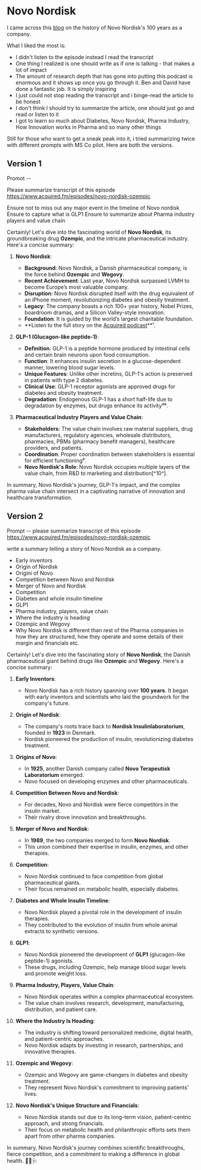 # Novo Nordisk

I came across this [blog](https://www.acquired.fm/episodes/novo-nordisk-ozempic) on the history of Novo Nordisk's 100 years as a company.

What I liked the most is:
* I didn't listen to the episode instead I read the transcript 
* One thing I realized is one should write as if one is talking - that makes a lot of impact
* The amount of research depth that has gone into putting this podcast is enormous and it shows up once you go through it. Ben and David have done a fantastic job. It is simply inspiring
* I just could not stop reading the transcript and i binge-read the article to be honest
* I don't think I should try to summarize the article, one should just go and read or listen to it
* I got to learn so much about Diabetes, Novo Nordisk, Pharma Industry, How Innovation works in Pharma and so many other things

Still for those who want to get a sneak peak into it, i tried summarizing twice with different prompts with MS Co pilot.
Here are both the versions.

## Version 1

Promot -- 

Please summarize transcript of this episode https://www.acquired.fm/episodes/novo-nordisk-ozempic 

Ensure not to miss out any major event in the timeline of Novo nordisk
Ensure to capture what is GLP1
Ensure to summarize about Pharma industry players and value chain


Certainly! Let's dive into the fascinating world of **Novo Nordisk**, its groundbreaking drug **Ozempic**, and the intricate pharmaceutical industry. Here's a concise summary:

1. **Novo Nordisk**:
   - **Background**: Novo Nordisk, a Danish pharmaceutical company, is the force behind **Ozempic** and **Wegovy**.
   - **Recent Achievement**: Last year, Novo Nordisk surpassed LVMH to become Europe’s most valuable company.
   - **Disruption**: Novo Nordisk disrupted itself with the drug equivalent of an iPhone moment, revolutionizing diabetes and obesity treatment.
   - **Legacy**: The company boasts a rich 100+ year history, Nobel Prizes, boardroom dramas, and a Silicon Valley-style innovation.
   - **Foundation**: It is guided by the world’s largest charitable foundation.
   - **Listen to the full story on the [Acquired podcast](https://www.acquired.fm/episodes/novo-nordisk-ozempic)**¹.

2. **GLP-1 (Glucagon-like peptide-1)**:
   - **Definition**: GLP-1 is a peptide hormone produced by intestinal cells and certain brain neurons upon food consumption.
   - **Function**: It enhances insulin secretion in a glucose-dependent manner, lowering blood sugar levels.
   - **Unique Features**: Unlike other incretins, GLP-1's action is preserved in patients with type 2 diabetes.
   - **Clinical Use**: GLP-1 receptor agonists are approved drugs for diabetes and obesity treatment.
   - **Degradation**: Endogenous GLP-1 has a short half-life due to degradation by enzymes, but drugs enhance its activity⁴⁶.

3. **Pharmaceutical Industry Players and Value Chain**:
   - **Stakeholders**: The value chain involves raw material suppliers, drug manufacturers, regulatory agencies, wholesale distributors, pharmacies, PBMs (pharmacy benefit managers), healthcare providers, and patients.
   - **Coordination**: Proper coordination between stakeholders is essential for efficient functioning⁹.
   - **Novo Nordisk's Role**: Novo Nordisk occupies multiple layers of the value chain, from R&D to marketing and distribution[^10^].

In summary, Novo Nordisk's journey, GLP-1's impact, and the complex pharma value chain intersect in a captivating narrative of innovation and healthcare transformation.


## Version 2

Prompt --
please summarize transcript of this episode https://www.acquired.fm/episodes/novo-nordisk-ozempic 

write a summary telling a story of Novo Nordisk as a company.
* Early inventors
* Origin of Nordisk
* Origini of Novo
* Competition between Novo and Nordisk
* Merger of Novo and Nordisk
* Competition
* Diabetes and whole insulin timeline
* GLP1
* Pharma industry, players, value chain
* Where the industry is heading
* Ozempic and Wegovy
* Why Novo Nordisk is different than rest of the Pharma companies in how they are structured, how they operate and some details of their margin and financials etc.

Certainly! Let's dive into the fascinating story of **Novo Nordisk**, the Danish pharmaceutical giant behind drugs like **Ozempic** and **Wegovy**. Here's a concise summary:

1. **Early Inventors**:
   - Novo Nordisk has a rich history spanning over **100 years**. It began with early inventors and scientists who laid the groundwork for the company's future.

2. **Origin of Nordisk**:
   - The company's roots trace back to **Nordisk Insulinlaboratorium**, founded in **1923** in Denmark.
   - Nordisk pioneered the production of insulin, revolutionizing diabetes treatment.

3. **Origins of Novo**:
   - In **1925**, another Danish company called **Novo Terapeutisk Laboratorium** emerged.
   - Novo focused on developing enzymes and other pharmaceuticals.

4. **Competition Between Novo and Nordisk**:
   - For decades, Novo and Nordisk were fierce competitors in the insulin market.
   - Their rivalry drove innovation and breakthroughs.

5. **Merger of Novo and Nordisk**:
   - In **1989**, the two companies merged to form **Novo Nordisk**.
   - This union combined their expertise in insulin, enzymes, and other therapies.

6. **Competition**:
   - Novo Nordisk continued to face competition from global pharmaceutical giants.
   - Their focus remained on metabolic health, especially diabetes.

7. **Diabetes and Whole Insulin Timeline**:
   - Novo Nordisk played a pivotal role in the development of insulin therapies.
   - They contributed to the evolution of insulin from whole animal extracts to synthetic versions.

8. **GLP1**:
   - Novo Nordisk pioneered the development of **GLP1** (glucagon-like peptide-1) agonists.
   - These drugs, including Ozempic, help manage blood sugar levels and promote weight loss.

9. **Pharma Industry, Players, Value Chain**:
   - Novo Nordisk operates within a complex pharmaceutical ecosystem.
   - The value chain involves research, development, manufacturing, distribution, and patient care.

10. **Where the Industry Is Heading**:
    - The industry is shifting toward personalized medicine, digital health, and patient-centric approaches.
    - Novo Nordisk adapts by investing in research, partnerships, and innovative therapies.

11. **Ozempic and Wegovy**:
    - Ozempic and Wegovy are game-changers in diabetes and obesity treatment.
    - They represent Novo Nordisk's commitment to improving patients' lives.

12. **Novo Nordisk's Unique Structure and Financials**:
    - Novo Nordisk stands out due to its long-term vision, patient-centric approach, and strong financials.
    - Their focus on metabolic health and philanthropic efforts sets them apart from other pharma companies.

In summary, Novo Nordisk's journey combines scientific breakthroughs, fierce competition, and a commitment to making a difference in global health. 🌟🔬🩺

